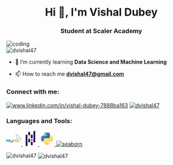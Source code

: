 <h1 align="center">Hi 👋, I'm Vishal Dubey</h1>
<h3 align="center">Student at Scaler Academy</h3>
<img align = "right" alt="coding" width="600" src="https://miro.medium.com/v2/resize:fit:679/1*mY7-_HseAw99fBS9Cb3tSw.gif">

<p align="left"> <img src="https://komarev.com/ghpvc/?username=dvishal47&label=Profile%20views&color=0e75b6&style=flat" alt="dvishal47" /> </p>

- 🌱 I’m currently learning **Data Science and Machine Learning**

- 📫 How to reach me **dvishal47@gmail.com**

<h3 align="left">Connect with me:</h3>
<p align="left">
<a href="www.linkedin.com/in/dvishal47" target="blank"><img align="center" src="https://raw.githubusercontent.com/rahuldkjain/github-profile-readme-generator/master/src/images/icons/Social/linked-in-alt.svg" alt="www.linkedin.com/in/vishal-dubey-7888ba163" height="30" width="40" /></a>
<a href="https://www.leetcode.com/dvishal47" target="blank"><img align="center" src="https://raw.githubusercontent.com/rahuldkjain/github-profile-readme-generator/master/src/images/icons/Social/leet-code.svg" alt="dvishal47" height="30" width="40" /></a>
</p>

<h3 align="left">Languages and Tools:</h3>
<p align="left"> <a href="https://www.mysql.com/" target="_blank" rel="noreferrer"> <img src="https://raw.githubusercontent.com/devicons/devicon/master/icons/mysql/mysql-original-wordmark.svg" alt="mysql" width="40" height="40"/> </a> <a href="https://pandas.pydata.org/" target="_blank" rel="noreferrer"> <img src="https://raw.githubusercontent.com/devicons/devicon/2ae2a900d2f041da66e950e4d48052658d850630/icons/pandas/pandas-original.svg" alt="pandas" width="40" height="40"/> </a> <a href="https://www.python.org" target="_blank" rel="noreferrer"> <img src="https://raw.githubusercontent.com/devicons/devicon/master/icons/python/python-original.svg" alt="python" width="40" height="40"/> </a> <a href="https://seaborn.pydata.org/" target="_blank" rel="noreferrer"> <img src="https://seaborn.pydata.org/_images/logo-mark-lightbg.svg" alt="seaborn" width="40" height="40"/> </a> </p>

<p><img align="left" src="https://github-readme-stats.vercel.app/api/top-langs?username=dvishal47&show_icons=true&locale=en&layout=compact" alt="dvishal47" /></p>

<p>&nbsp;<img align="center" src="https://github-readme-stats.vercel.app/api?username=dvishal47&show_icons=true&locale=en" alt="dvishal47" /></p>
